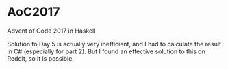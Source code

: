 # AoC2017
Advent of Code 2017 in Haskell

Solution to Day 5 is actually very inefficient, and I had to calculate the result in C# (especially for part 2). But I found an effective solution to this on Reddit, so it is possible.
